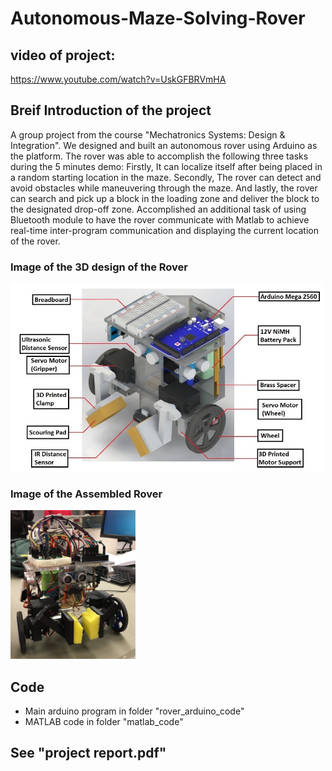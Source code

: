 # Autonomous-Maze-Solving-Rover

## video of project:
https://www.youtube.com/watch?v=UskGFBRVmHA

## Breif Introduction of the project
A group project from the course "Mechatronics Systems: Design & Integration". We designed and built an autonomous rover using Arduino as the platform. The rover was able to accomplish the following three tasks during the 5 minutes demo: Firstly, It can localize itself after being placed in a random starting location in the maze. Secondly, The rover can detect and avoid obstacles while maneuvering through the maze. And lastly, the rover can search and pick up a block in the loading zone and deliver the block to the designated drop-off zone. Accomplished an additional task of using Bluetooth module to have the rover communicate with Matlab to achieve real-time inter-program communication and displaying the current location of the rover. 

### Image of the 3D design of the Rover
<img src="others/design.jpg" width="500">

### Image of the Assembled Rover
<img src="others/rover.png" width="200">

## Code
- Main arduino program in folder "rover_arduino_code"
- MATLAB code in folder "matlab_code"

## See "project report.pdf"
<a href="report.pdf" class="image fit">
